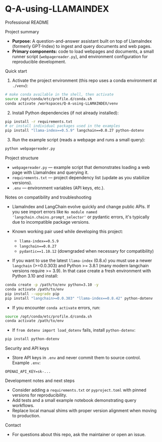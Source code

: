 # Q-A-using-LLAMAINDEX

Professional README

Project summary
- **Purpose:** A question-and-answer assistant built on top of LlamaIndex (formerly GPT-Index) to ingest and query documents and web pages.
- **Primary components:** code to load webpages and documents, a small runner script (`webpagereader.py`), and environment configuration for reproducible development.

Quick start
1. Activate the project environment (this repo uses a conda environment at `./venv`):

```bash
# make conda available in the shell, then activate
source /opt/conda/etc/profile.d/conda.sh
conda activate /workspaces/Q-A-using-LLAMAINDEX/venv
```

2. Install Python dependencies (if not already installed):

```bash
pip install -r requirements.txt
# or install individual packages used in the examples
pip install "llama-index==0.5.9" langchain==0.0.27 python-dotenv
```

3. Run the example script (reads a webpage and runs a small query):

```bash
python webpagereader.py
```

Project structure
- `webpagereader.py` — example script that demonstrates loading a web page with LlamaIndex and querying it.
- `requirements.txt` — project dependency list (update as you stabilize versions).
- `.env` — environment variables (API keys, etc.).

Notes on compatibility and troubleshooting
- LlamaIndex and LangChain evolve quickly and change public APIs. If you see import errors like `No module named 'langchain.chains.prompt_selector'` or pydantic errors, it's typically due to incompatible package versions.
- Known working pair used while developing this project:
  - `llama-index==0.5.9`
  - `langchain==0.0.27`
  - `pydantic==1.10.12` (downgraded when necessary for compatibility)

- If you want to use the latest `llama-index` (0.8.x) you must use a newer `langchain` (>=0.0.303) and Python >= 3.8.1 (many modern langchain versions require >= 3.9). In that case create a fresh environment with Python 3.10 and install:

```bash
conda create -p /path/to/env python=3.10 -y
conda activate /path/to/env
pip install --upgrade pip
pip install "langchain>=0.0.303" "llama-index==0.8.42" python-dotenv
```

- If you encounter `conda activate` errors, run:

```bash
source /opt/conda/etc/profile.d/conda.sh
conda activate /path/to/env
```

- If `from dotenv import load_dotenv` fails, install `python-dotenv`:

```bash
pip install python-dotenv
```

Security and API keys
- Store API keys in `.env` and never commit them to source control. Example `.env`:

```env
OPENAI_API_KEY=sk-...
```

Development notes and next steps
- Consider adding a `requirements.txt` or `pyproject.toml` with pinned versions for reproducibility.
- Add tests and a small example notebook demonstrating query workflows.
- Replace local manual shims with proper version alignment when moving to production.

Contact
- For questions about this repo, ask the maintainer or open an issue.
